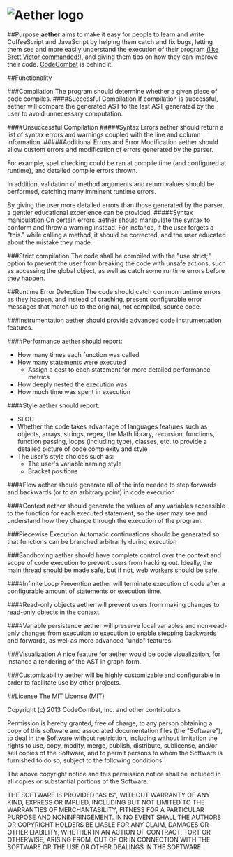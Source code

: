 ![Aether logo](http://i.imgur.com/uf36eRD.jpg)
======
##Purpose
**aether** aims to make it easy for people to learn and write CoffeeScript and JavaScript by helping them catch and fix bugs, 
letting them see and more easily understand the execution of their program [(like Brett Victor commanded!)](http://youtu.be/PUv66718DII?t=17m25s), 
and giving them tips on how they can improve their code. [CodeCombat](http://codecombat.com/) is behind it.

##Functionality

###Compilation
The program should determine whether a given piece of code compiles.
####Successful Compilation
If compilation is successful, aether will compare the generated AST to the last AST generated by the user to avoid unnecessary computation.

####Unsuccessful Compilation
#####Syntax Errors
aether should return a list of syntax errors and warnings coupled with the line and column information.
#####Additional Errors and Error Modification
aether should allow custom errors and modification of errors generated by the parser.

For example, spell checking could be ran at compile time (and configured at runtime), and detailed compile errors thrown. 

In addition, validation of method arguments and return values should be performed, catching many imminent runtime errors.

By giving the user more detailed errors than those generated by the parser, a gentler educational experience can be provided.
#####Syntax manipulation
On certain errors, aether should manipulate the syntax to conform and throw a warning instead. For instance, if the user forgets a "this." while calling a method, it should be corrected, and the user educated about the mistake they made.

###Strict compilation
The code shall be compiled with the "use strict;" option to prevent the user from breaking the code with unsafe actions, such as accessing the global object, as well as catch some runtime errors before they happen.

##Runtime Error Detection
The code should catch common runtime errors as they happen, and instead of crashing, present configurable error messages that match up to the original, not compiled, source code.

###Instrumentation
aether should provide advanced code instrumentation features. 

####Performance
aether should report:
* How many times each function was called
* How many statements were executed
	* Assign a cost to each statement for more detailed performance metrics
* How deeply nested the execution was
* How much time was spent in execution

####Style
aether should report:
* SLOC
* Whether the code takes advantage of languages features such as objects, arrays, strings, regex, the Math library, recursion, functions, function passing, loops (including type), classes, etc. to provide a detailed picture of code complexity and style
* The user's style choices such as:
	* The user's variable naming style
	* Bracket positions

####Flow
aether should generate all of the info needed to step forwards and backwards (or to an arbitrary point) in code execution

####Context
aether should generate the values of any variables accessible to the function for each executed statement, so the user may see and understand how they change through the execution of the program.


###Piecewise Execution
Automatic continuations should be generated so that functions can be branched arbitrarily during execution 

###Sandboxing
aether should have complete control over the context and scope of code execution to prevent users from hacking out. Ideally, the main thread should be made safe, but if not, web workers should be safe.

####Infinite Loop Prevention
aether will terminate execution of code after a configurable amount of statements or execution time. 

####Read-only objects
aether will prevent users from making changes to read-only objects in the context.

####Variable persistence
aether will preserve local variables and non-read-only changes from execution to execution to enable stepping backwards and forwards, as well as more advanced "undo" features.

###Visualization
A nice feature for aether would be code visualization, for instance a rendering of the AST in graph form.

###Customizability
aether will be highly customizable and configurable in order to facilitate use by other projects.

##License
The MIT License (MIT)

Copyright (c) 2013 CodeCombat, Inc. and other contributors

Permission is hereby granted, free of charge, to any person obtaining a copy
of this software and associated documentation files (the "Software"), to deal
in the Software without restriction, including without limitation the rights
to use, copy, modify, merge, publish, distribute, sublicense, and/or sell
copies of the Software, and to permit persons to whom the Software is
furnished to do so, subject to the following conditions:

The above copyright notice and this permission notice shall be included in
all copies or substantial portions of the Software.

THE SOFTWARE IS PROVIDED "AS IS", WITHOUT WARRANTY OF ANY KIND, EXPRESS OR
IMPLIED, INCLUDING BUT NOT LIMITED TO THE WARRANTIES OF MERCHANTABILITY,
FITNESS FOR A PARTICULAR PURPOSE AND NONINFRINGEMENT. IN NO EVENT SHALL THE
AUTHORS OR COPYRIGHT HOLDERS BE LIABLE FOR ANY CLAIM, DAMAGES OR OTHER
LIABILITY, WHETHER IN AN ACTION OF CONTRACT, TORT OR OTHERWISE, ARISING FROM,
OUT OF OR IN CONNECTION WITH THE SOFTWARE OR THE USE OR OTHER DEALINGS IN
THE SOFTWARE.
